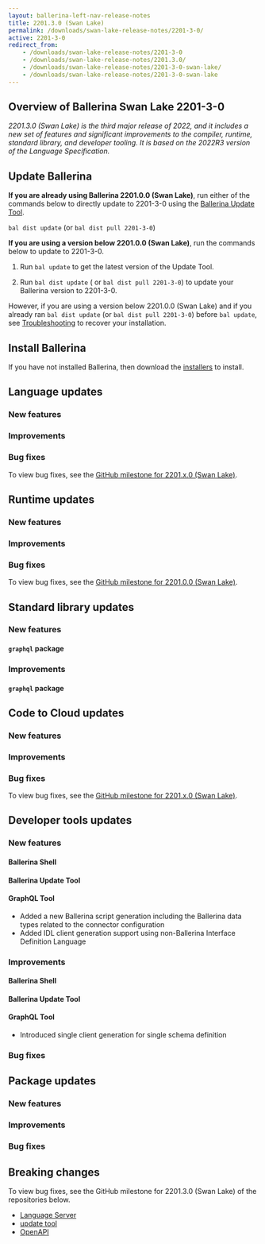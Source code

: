 ```yaml
---
layout: ballerina-left-nav-release-notes
title: 2201.3.0 (Swan Lake) 
permalink: /downloads/swan-lake-release-notes/2201-3-0/
active: 2201-3-0
redirect_from: 
    - /downloads/swan-lake-release-notes/2201-3-0
    - /downloads/swan-lake-release-notes/2201.3.0/
    - /downloads/swan-lake-release-notes/2201-3-0-swan-lake/
    - /downloads/swan-lake-release-notes/2201-3-0-swan-lake
---
```


## Overview of Ballerina Swan Lake 2201-3-0

<em>2201.3.0 (Swan Lake) is the third major release of 2022, and it includes a new set of features and significant improvements to the compiler, runtime, standard library, and developer tooling. It is based on the 2022R3 version of the Language Specification.</em> 

## Update Ballerina

**If you are already using Ballerina 2201.0.0 (Swan Lake)**, run either of the commands below to directly update to 2201-3-0 using the [Ballerina Update Tool](/learn/cli-documentation/update-tool/).

`bal dist update` (or `bal dist pull 2201-3-0`)

**If you are using a version below 2201.0.0 (Swan Lake)**, run the commands below to update to 2201-3-0.

1. Run `bal update` to get the latest version of the Update Tool.

2. Run `bal dist update` ( or `bal dist pull 2201-3-0`) to update your Ballerina version to 2201-3-0.

However, if you are using a version below 2201.0.0 (Swan Lake) and if you already ran `bal dist update` (or `bal dist pull 2201-3-0`) before `bal update`, see [Troubleshooting](/downloads/swan-lake-release-notes/2201-0-0-swan-lake/#troubleshooting) to recover your installation.

## Install Ballerina

If you have not installed Ballerina, then download the [installers](/downloads/#swanlake) to install.

## Language updates

### New features

### Improvements

### Bug fixes

To view bug fixes, see the [GitHub milestone for 2201.x.0 (Swan Lake)](https://github.com/ballerina-platform/ballerina-lang/issues?q=is%3Aissue+is%3Aclosed+label%3AType%2FBug+label%3ATeam%2FCompilerFE+milestone%3A%22Ballerina+2201.3.0%22).

## Runtime updates

### New features

### Improvements

### Bug fixes

To view bug fixes, see the [GitHub milestone for 2201.0.0 (Swan Lake)](https://github.com/ballerina-platform/ballerina-lang/issues?q=is%3Aissue+is%3Aclosed+label%3AType%2FBug+label%3ATeam%2FjBallerina+milestone%3A%22Ballerina+2201.3.0%22).

## Standard library updates

### New features

#### `graphql` package

### Improvements

#### `graphql` package

## Code to Cloud updates

### New features

### Improvements

### Bug fixes

To view bug fixes, see the [GitHub milestone for 2201.x.0 (Swan Lake)](https://github.com/ballerina-platform/module-ballerina-c2c/issues?q=is%3Aissue+is%3Aclosed+milestone%3A%22Ballerina+2201.3.0%22+label%3AType%2FBug).

## Developer tools updates

### New features

#### Ballerina Shell

#### Ballerina Update Tool

#### GraphQL Tool
- Added a new Ballerina script generation including the Ballerina data types related to the connector configuration
- Added IDL client generation support using non-Ballerina Interface Definition Language

### Improvements

#### Ballerina Shell

#### Ballerina Update Tool

#### GraphQL Tool 
- Introduced single client generation for single schema definition

### Bug fixes

## Package updates

### New features

### Improvements

### Bug fixes

## Breaking changes

To view bug fixes, see the GitHub milestone for 2201.3.0 (Swan Lake) of the repositories below.

- [Language Server](https://github.com/ballerina-platform/ballerina-lang/issues?q=is%3Aissue+milestone%3A%22Ballerina+2201.3.0%22+is%3Aclosed+label%3ATeam%2FLanguageServer)
- [update tool](https://github.com/ballerina-platform/ballerina-update-tool/issues?q=is%3Aissue+milestone%3A%22Ballerina+2201.3.0%22+is%3Aclosed+label%3AType%2FBug)
- [OpenAPI](https://github.com/ballerina-platform/openapi-tools/issues?q=is%3Aissue+label%3AType%2FBug+milestone%3A%22Ballerina+2201.3.0%22+is%3Aclosed)
